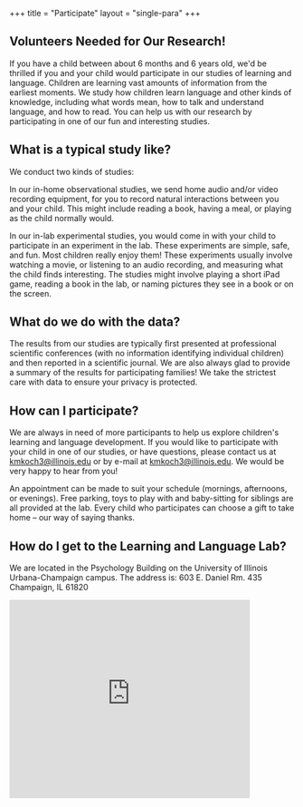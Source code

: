 +++
title = "Participate"
layout = "single-para"
+++

## Volunteers Needed for Our Research!

If you have a child between about 6 months and 6 years old, we'd be thrilled if you and your child would participate in our studies of learning and language. Children are learning vast amounts of information from the earliest moments. We study how children learn language and other kinds of knowledge, including what words mean, how to talk and understand language, and how to read. You can help us with our research by participating in one of our fun and interesting studies.

## What is a typical study like? 

We conduct two kinds of studies:

In our in-home observational studies, we send home audio and/or video recording equipment, for you to record natural interactions between you and your child. This might include reading a book, having a meal, or playing as the child normally would.

In our in-lab experimental studies, you would come in with your child to participate in an experiment in the lab. These experiments are simple, safe, and fun. Most children really enjoy them! These experiments usually involve watching a movie, or listening to an audio recording, and measuring what the child finds interesting. The studies might involve playing a short iPad game, reading a book in the lab, or naming pictures they see in a book or on the screen.

## What do we do with the data?

The results from our studies are typically first presented at professional scientific conferences (with no information identifying individual children) and then reported in a scientific journal. We are also always glad to provide a summary of the results for participating families! We take the strictest care with data to ensure your privacy is protected.

## How can I participate?

We are always in need of more participants to help us explore children's learning and language development. If you would like to participate with your child in one of our studies, or have questions, please contact us at kmkoch3@illinois.edu or by e-mail at kmkoch3@illinois.edu. We would be very happy to hear from you!

An appointment can be made to suit your schedule (mornings, afternoons, or evenings). Free parking, toys to play with and baby-sitting for siblings are all provided at the lab. Every child who participates can choose a gift to take home – our way of saying thanks.

## How do I get to the Learning and Language Lab?

We are located in the Psychology Building on the University of Illinois Urbana-Champaign campus. The address is:
603 E. Daniel
Rm. 435
Champaign, IL 61820    

<iframe width="425" height="350" frameborder="0" scrolling="no" marginheight="0" marginwidth="0" src="http://maps.google.com/maps?f=q&amp;source=s_q&amp;hl=en&amp;geocode=&amp;q=603+E.+daniel&amp;sll=40.107454,-88.286653&amp;sspn=0.009962,0.015535&amp;g=603+E.+daniels&amp;ie=UTF8&amp;hq=&amp;hnear=603+E+Daniel+St,+Champaign,+Illinois+61820&amp;ll=40.112214,-88.230944&amp;spn=0.022975,0.036478&amp;z=14&amp;iwloc=A&amp;output=embed"></iframe>